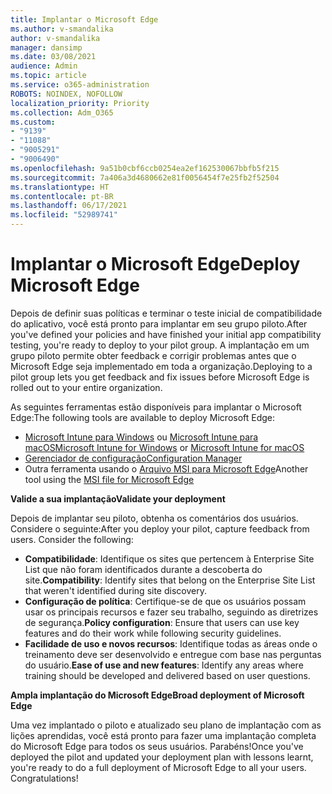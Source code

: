 ```yaml
---
title: Implantar o Microsoft Edge
ms.author: v-smandalika
author: v-smandalika
manager: dansimp
ms.date: 03/08/2021
audience: Admin
ms.topic: article
ms.service: o365-administration
ROBOTS: NOINDEX, NOFOLLOW
localization_priority: Priority
ms.collection: Adm_O365
ms.custom:
- "9139"
- "11088"
- "9005291"
- "9006490"
ms.openlocfilehash: 9a51b0cbf6ccb0254ea2ef162530067bbfb5f215
ms.sourcegitcommit: 7a406a3d4680662e81f0056454f7e25fb2f52504
ms.translationtype: HT
ms.contentlocale: pt-BR
ms.lasthandoff: 06/17/2021
ms.locfileid: "52989741"
---
```

# <a name="deploy-microsoft-edge"></a><span data-ttu-id="77c39-102">Implantar o Microsoft Edge</span><span class="sxs-lookup"><span data-stu-id="77c39-102">Deploy Microsoft Edge</span></span>

<span data-ttu-id="77c39-103">Depois de definir suas políticas e terminar o teste inicial de compatibilidade do aplicativo, você está pronto para implantar em seu grupo piloto.</span><span class="sxs-lookup"><span data-stu-id="77c39-103">After you've defined your policies and have finished your initial app compatibility testing, you're ready to deploy to your pilot group.</span></span> <span data-ttu-id="77c39-104">A implantação em um grupo piloto permite obter feedback e corrigir problemas antes que o Microsoft Edge seja implementado em toda a organização.</span><span class="sxs-lookup"><span data-stu-id="77c39-104">Deploying to a pilot group lets you get feedback and fix issues before Microsoft Edge is rolled out to your entire organization.</span></span>

<span data-ttu-id="77c39-105">As seguintes ferramentas estão disponíveis para implantar o Microsoft Edge:</span><span class="sxs-lookup"><span data-stu-id="77c39-105">The following tools are available to deploy Microsoft Edge:</span></span>

- <span data-ttu-id="77c39-106">[Microsoft Intune para Windows](/mem/intune/apps/apps-windows-edge) ou [Microsoft Intune para macOS](/mem/intune/apps/apps-edge-macos)</span><span class="sxs-lookup"><span data-stu-id="77c39-106">[Microsoft Intune for Windows](/mem/intune/apps/apps-windows-edge) or [Microsoft Intune for macOS](/mem/intune/apps/apps-edge-macos)</span></span>
- [<span data-ttu-id="77c39-107">Gerenciador de configuração</span><span class="sxs-lookup"><span data-stu-id="77c39-107">Configuration Manager</span></span>](/DeployEdge/deploy-edge-with-configuration-manager)
- <span data-ttu-id="77c39-108">Outra ferramenta usando o [Arquivo MSI para Microsoft Edge](https://www.microsoft.com/edge/business/download)</span><span class="sxs-lookup"><span data-stu-id="77c39-108">Another tool using the [MSI file for Microsoft Edge](https://www.microsoft.com/edge/business/download)</span></span>

<span data-ttu-id="77c39-109">**Valide a sua implantação**</span><span class="sxs-lookup"><span data-stu-id="77c39-109">**Validate your deployment**</span></span>

<span data-ttu-id="77c39-p102">Depois de implantar seu piloto, obtenha os comentários dos usuários. Considere o seguinte:</span><span class="sxs-lookup"><span data-stu-id="77c39-p102">After you deploy your pilot, capture feedback from users. Consider the following:</span></span>
- <span data-ttu-id="77c39-112">**Compatibilidade**: Identifique os sites que pertencem à Enterprise Site List que não foram identificados durante a descoberta do site.</span><span class="sxs-lookup"><span data-stu-id="77c39-112">**Compatibility**: Identify sites that belong on the Enterprise Site List that weren't identified during site discovery.</span></span>
- <span data-ttu-id="77c39-113">**Configuração de política**: Certifique-se de que os usuários possam usar os principais recursos e fazer seu trabalho, seguindo as diretrizes de segurança.</span><span class="sxs-lookup"><span data-stu-id="77c39-113">**Policy configuration**: Ensure that users can use key features and do their work while following security guidelines.</span></span>
- <span data-ttu-id="77c39-114">**Facilidade de uso e novos recursos**: Identifique todas as áreas onde o treinamento deve ser desenvolvido e entregue com base nas perguntas do usuário.</span><span class="sxs-lookup"><span data-stu-id="77c39-114">**Ease of use and new features**: Identify any areas where training should be developed and delivered based on user questions.</span></span>

<span data-ttu-id="77c39-115">**Ampla implantação do Microsoft Edge**</span><span class="sxs-lookup"><span data-stu-id="77c39-115">**Broad deployment of Microsoft Edge**</span></span>

<span data-ttu-id="77c39-p103">Uma vez implantado o piloto e atualizado seu plano de implantação com as lições aprendidas, você está pronto para fazer uma implantação completa do Microsoft Edge para todos os seus usuários. Parabéns!</span><span class="sxs-lookup"><span data-stu-id="77c39-p103">Once you've deployed the pilot and updated your deployment plan with lessons learnt, you're ready to do a full deployment of Microsoft Edge to all your users. Congratulations!</span></span>

